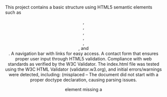 This project contains a basic structure using HTML5 semantic elements such as <header>, <nav>, <main>, <section>, <article>, <aside>, and <footer>.
A navigation bar with links for easy access.
A contact form that ensures proper user input through HTML5 validation.
Compliance with web standards as verified by the W3C Validator.
The index.html file was tested using the W3C HTML Validator (validator.w3.org), and initial errors/warnings were detected, including:
(misplaced <!DOCTYPE html> – The document did not start with a proper doctype declaration, causing parsing issues.

<head> element missing a <title> tag – Every HTML document must have a <title> inside <head>.
Stray doctype declaration – The <!DOCTYPE html> was incorrectly placed or duplicated.
Unexpected <html> tag – The <html> tag appeared in an invalid position, leading to parsing errors.
Missing heading in <section> – A section must have a heading to provide structure and context to the content inside it.
Fatal error – Due to these structural mistakes, the validator could not process further errors.)
These issues were corrected, and the final validation confirmed the HTML is error free and with no warnings .
All the project file using Git have been uploaded to GitHub for easy access and collaboration.
